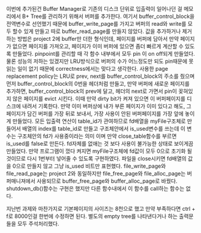 이번에 추가된건 Buffer Manager로 기존의 디스크 단위로 입출력이 일어나던 걸 메모리에서 B+ Tree를 관리하기 위해서 버퍼를 추가한다.
여기서 buffer_control_block을 전역변수로 선언했기 때문에 buffer_write_page를 가지고 버퍼의 read와 write를 모두 할수 있게 만들고 따로 buffer_read_page를 만들지 않았다.
값을 추가하거나 제거하는 방법은 project 2에 buffer만 더한 형식인데, 페이지를 버퍼에 담아서 만약 페이지가 없으면 페이지를 가져오고, 페이지가 이미 버퍼에 있으면 좀더 빠르게 계산할 수 있도록 만들었다. pinpoint를 관리할 때 각 함수 내부에서 모두 pin 이 on off되게 만들었다. 물론 성능의 저하는 있겠지만 LRU방식으로 버퍼의 수가 어느정도만 되도 pin때문에 못읽는 일이 없기 때문에 correctness에서는 맞다고 생각한다.
사용한 page replacement policy는 LRU로 prev, next를 buffer_control_block의 주소를 줬으며 먼저 buffer_control_block의 0번을 헤더처럼 만들고, 만약 버퍼에 새로운 페이지를 추가하면, buffer_control_block의 prev에 달고, 헤더의 next로 가면서 pin이 꽂혀있지 않은 페이지를 evict 시킨다. 이때 만약 dirty bit가 켜져 있으면 이 버퍼페이지를 디스크에 내려서 기록한다. 만약 이미 버퍼상에 내가 부른 페이지가 이미 있다고 해도, 그 페이지가 담긴 버퍼를 가장 뒤로 보내서, 가장 사용이 안된 버퍼페이지를 가장 앞에 놓이게 만들었다.
모든 입출력 연산이 table_id가 관여하므로 fd배열을 myFile구조체로 만들어서 배열의 index를 table_id로 만들고 구조체안에서 is_used변수를 쓰는데 이 변수는 구조체안의 fd가 사용중이라는 의미 이며 만약 close_table함수를 부르면 is_used를  false로 만든다. fd자체를 없애는 것 보다 사용이 불가능한 상태로 보이게끔 만들었다.
만약 프로그램이 껐다 켜지면 myFile구조체에 fd값이 모두 0으로 초기화 될것이므로 다시 1번부터 넣어줄 수 있도록 구현하였다.
파일을 close시키면 fd배열의 값을 0으로 만들지 않고 그냥 is_used 비트만 표현했다.
file_write_page와 file_read_page는 project 2와 동일하지만 file_free_page와 file_alloc_page는 버퍼매니져에서 사용되므로 buffer_free_page와 buffer_alloc_page로 바꿨다.
shutdown_db()함수는 구현은 했지만 다른 함수내에서 이 함수를 call하는 함수는 없다.

지난번 과제와 마찬가지로 기본페이지의 사이즈는 8천으로 했고 만약 부족하다면 ctrl + f로 8000인걸 한번에 수정하면 된다.
별도의 empty tree를 나타낸다거나 하는 출력문들을 모두 주석처리했다.